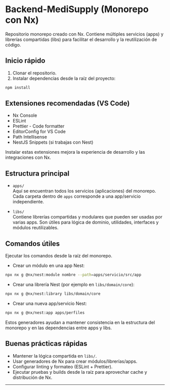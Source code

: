 # Backend-MediSupply (Monorepo con Nx)

Repositorio monorepo creado con Nx. Contiene múltiples servicios (apps) y librerías compartidas (libs) para facilitar el desarrollo y la reutilización de código.

## Inicio rápido

1. Clonar el repositorio.
2. Instalar dependencias desde la raíz del proyecto:
```bash
npm install
```

## Extensiones recomendadas (VS Code)

- Nx Console
- ESLint
- Prettier - Code formatter
- EditorConfig for VS Code
- Path Intellisense
- NestJS Snippets (si trabajas con Nest)

Instalar estas extensiones mejora la experiencia de desarrollo y las integraciones con Nx.

## Estructura principal

- `apps/`  
    Aquí se encuentran todos los servicios (aplicaciones) del monorepo. Cada carpeta dentro de `apps` corresponde a una app/servicio independiente.

- `libs/`  
    Contiene librerías compartidas y modulares que pueden ser usadas por varias apps. Son útiles para lógica de dominio, utilidades, interfaces y módulos reutilizables.

## Comandos útiles

Ejecutar los comandos desde la raíz del monorepo.

- Crear un módulo en una app Nest:
```bash
npx nx g @nx/nest:module nombre --path=apps/servicio/src/app
```

- Crear una librería Nest (por ejemplo en `libs/domain/core`):
```bash
npx nx g @nx/nest:library libs/domain/core
```

- Crear una nueva app/servicio Nest:
```bash
npx nx g @nx/nest:app apps/perfiles
```

Estos generadores ayudan a mantener consistencia en la estructura del monorepo y en las dependencias entre apps y libs.

## Buenas prácticas rápidas

- Mantener la lógica compartida en `libs/`.
- Usar generadores de Nx para crear módulos/librerías/apps.
- Configurar linting y formateo (ESLint + Prettier).
- Ejecutar pruebas y builds desde la raíz para aprovechar cache y distribución de Nx.

--- 

